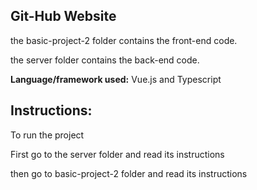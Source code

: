 **Git-Hub Website**
--------------------------------------------------------------------------------------------------------------------------------------------------------------------------------------------

the basic-project-2 folder contains the front-end code.

the server folder contains the back-end code.
 
**Language/framework used:** Vue.js and Typescript

**Instructions:**
--------------------------------------------------------------------------------------------------------------------------------------------------------------------------------------------

To run the project

First go to the server folder and read its instructions

then go to basic-project-2 folder and read its instructions
